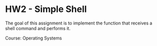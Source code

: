 # HW2 - Simple Shell
The goal of this assignment is to implement the function that receives a shell command and performs it.

 Course: Operating Systems